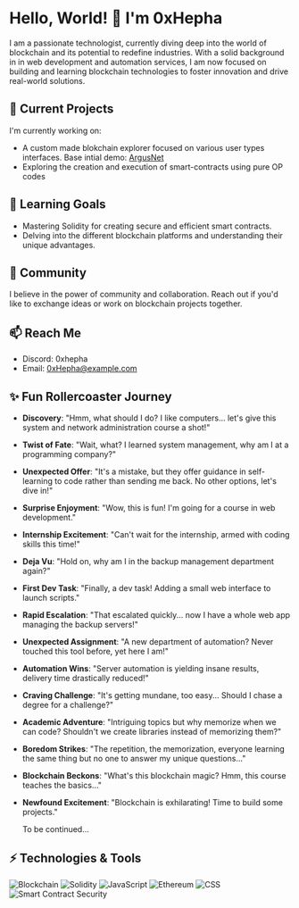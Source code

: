 # Hello, World! 👋 I'm 0xHepha

I am a passionate technologist, currently diving deep into the world of blockchain and its potential to redefine industries. With a solid background in in web development and automation services, I am now focused on building and learning blockchain technologies to foster innovation and drive real-world solutions.

## 🔭 Current Projects

I'm currently working on:
- A custom made blokchain explorer focused on various user types interfaces. Base intial demo: [ArgusNet](https://argusnet.vercel.app/)
- Exploring the creation and execution of smart-contracts using pure OP codes

## 🌱 Learning Goals

- Mastering Solidity for creating secure and efficient smart contracts.
- Delving into the different blockchain platforms and understanding their unique advantages.

## 👯 Community

I believe in the power of community and collaboration. Reach out if you'd like to exchange ideas or work on blockchain projects together.

## 📫 Reach Me
- Discord: 0xhepha
- Email: 0xHepha@example.com

  
## ✨ Fun Rollercoaster Journey

- **Discovery**: "Hmm, what should I do? I like computers... let's give this system and network administration course a shot!"
- **Twist of Fate**: "Wait, what? I learned system management, why am I at a programming company?"
- **Unexpected Offer**: "It's a mistake, but they offer guidance in self-learning to code rather than sending me back. No other options, let's dive in!"
- **Surprise Enjoyment**: "Wow, this is fun! I'm going for a course in web development."
- **Internship Excitement**: "Can't wait for the internship, armed with coding skills this time!"
- **Deja Vu**: "Hold on, why am I in the backup management department again?"
- **First Dev Task**: "Finally, a dev task! Adding a small web interface to launch scripts."
- **Rapid Escalation**: "That escalated quickly... now I have a whole web app managing the backup servers!"
- **Unexpected Assignment**: "A new department of automation? Never touched this tool before, yet here I am!"
- **Automation Wins**: "Server automation is yielding insane results, delivery time drastically reduced!"
- **Craving Challenge**: "It's getting mundane, too easy... Should I chase a degree for a challenge?"
- **Academic Adventure**: "Intriguing topics but why memorize when we can code? Shouldn't we create libraries instead of memorizing them?"
- **Boredom Strikes**: "The repetition, the memorization, everyone learning the same thing but no one to answer my unique questions..."
- **Blockchain Beckons**: "What's this blockchain magic? Hmm, this course teaches the basics..."
- **Newfound Excitement**: "Blockchain is exhilarating! Time to build some projects."

  To be continued...


  


## ⚡ Technologies & Tools

![Blockchain](https://img.shields.io/badge/-Blockchain-000?&logo=Bitcoin)
![Solidity](https://img.shields.io/badge/-Solidity-000?&logo=Solidity)
![JavaScript](https://img.shields.io/badge/-JavaScript-000?&logo=JavaScript)
![Ethereum](https://img.shields.io/badge/-Ethereum-000?&logo=Ethereum)
![CSS](https://img.shields.io/badge/-CSS-000?&logo=CSS3&logoColor=1572B6)
![Smart Contract Security](https://img.shields.io/badge/-Smart%20Contract%20Security-000?&logo=OpenZeppelin)
